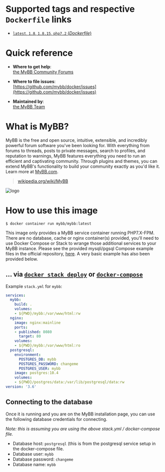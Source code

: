 # Supported tags and respective `Dockerfile` links

-	[`latest`, `1.8`, `1.8.15`, `php7.2` (*Dockerfile*)](https://github.com/mybb/docker/blob/master/Dockerfile)

# Quick reference

-	**Where to get help**:  
	[the MyBB Community Forums](https://community.mybb.com/)

-	**Where to file issues**:  
	[https://github.com/mybb/docker/issues](https://github.com/mybb/docker/issues)

-	**Maintained by**:  
	[the MyBB Team](https://mybb.com/about/team/)

# What is MyBB?

MyBB is the free and open source, intuitive, extensible, and incredibly powerful forum software you've been looking for. With everything from forums to threads, posts to private messages, search to profiles, and reputation to warnings, MyBB features everything you need to run an efficient and captivating community. Through plugins and themes, you can extend MyBB's functionality to build your community exactly as you'd like it. Learn more at [MyBB.com](https://mybb.com).

> [wikipedia.org/wiki/MyBB](https://en.wikipedia.org/wiki/MyBB)

![logo](https://mybb.com/assets/images/logo.png)

# How to use this image

```console
$ docker container run mybb/mybb:latest
```

This image only provides a MyBB service container running PHP7.X-FPM. There are no database, cache or nginx container(s) provided, you'll need to use Docker Compose or Stack to wrange those additional services to your MyBB instance. Please see the provided mysqli/pgsql Compose example files in the official repository, [here](https://github.com/mybb/docker-compose). A very basic example has also been provided below.

## ... via [`docker stack deploy`](https://docs.docker.com/engine/reference/commandline/stack_deploy/) or [`docker-compose`](https://github.com/docker/compose)

Example `stack.yml` for `mybb`:

```yaml
services:
  mybb:
    build: .
    volumes:
    - ${PWD}/mybb:/var/www/html:rw
  nginx:
    image: nginx:mainline
    ports:
    - published: 8080
      target: 80
    volumes:
    - ${PWD}/mybb:/var/www/html:ro
  postgresql:
    environment:
      POSTGRES_DB: mybb
      POSTGRES_PASSWORD: changeme
      POSTGRES_USER: mybb
    image: postgres:10.4
    volumes:
    - ${PWD}/postgres/data:/var/lib/postgresql/data:rw
version: '3.6'
```

## Connecting to the database
Once it is running and you are on the MyBB installation page, you can use the following database credentials for connecting.

*Note: this is assuming you are using the above stack.yml / docker-compose file.*


- Database host: `postgresql` (this is from the postgresql service setup in the docker-compose file.
- Database user: `mybb`
- Database password: `changeme`
- Database name: `mybb`
